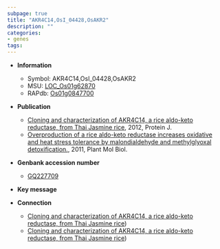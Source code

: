 ```yaml
---
subpage: true
title: "AKR4C14,OsI_04428,OsAKR2"
description: ""
categories:
- genes
tags: 
---
```


* **Information**  
    + Symbol: AKR4C14,OsI_04428,OsAKR2  
    + MSU: [LOC_Os01g62870](http://rice.plantbiology.msu.edu/cgi-bin/ORF_infopage.cgi?orf=LOC_Os01g62870)  
    + RAPdb: [Os01g0847700](http://rapdb.dna.affrc.go.jp/viewer/gbrowse_details/irgsp1?name=Os01g0847700)  

* **Publication**  
    + [Cloning and characterization of AKR4C14, a rice aldo-keto reductase, from Thai Jasmine rice](http://www.ncbi.nlm.nih.gov/pubmed?term=Cloning+and+characterization+of+AKR4C14,+a+rice+aldo-keto+reductase,+from+Thai+Jasmine+rice%5BTitle%5D), 2012, Protein J.
    + [Overproduction of a rice aldo-keto reductase increases oxidative and heat stress tolerance by malondialdehyde and methylglyoxal detoxification.](http://www.ncbi.nlm.nih.gov/pubmed?term=Overproduction+of+a+rice+aldo-keto+reductase+increases+oxidative+and+heat+stress+tolerance+by+malondialdehyde+and+methylglyoxal+detoxification.%5BTitle%5D), 2011, Plant Mol Biol.

* **Genbank accession number**  
    + [GQ227709](http://www.ncbi.nlm.nih.gov/nuccore/GQ227709)

* **Key message**  

* **Connection**  
    + [Cloning and characterization of AKR4C14, a rice aldo-keto reductase, from Thai Jasmine rice](KDML105))
    + [Cloning and characterization of AKR4C14, a rice aldo-keto reductase, from Thai Jasmine rice](KDML105))



